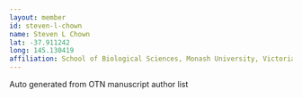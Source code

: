 ```yaml
---
layout: member
id: steven-l-chown
name: Steven L Chown
lat: -37.911242
long: 145.130419
affiliation: School of Biological Sciences, Monash University, Victoria, Australia
---
```


Auto generated from OTN manuscript author list
